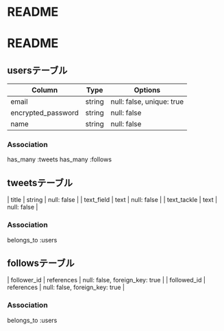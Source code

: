 # README

# README

## usersテーブル
| Column | Type       | Options                        |
| ------ | ---------- | ------------------------------ |
| email   | string | null: false, unique: true |
| encrypted_password  | string | null: false |
| name| string | null: false |

### Association
has_many :tweets
has_many :follows

## tweetsテーブル
| title | string | null: false |
| text_field | text | null: false |
| text_tackle | text | null: false |

### Association
belongs_to :users


## followsテーブル
| follower_id | references | null: false, foreign_key: true |
| followed_id | references | null: false, foreign_key: true |

### Association
belongs_to :users

